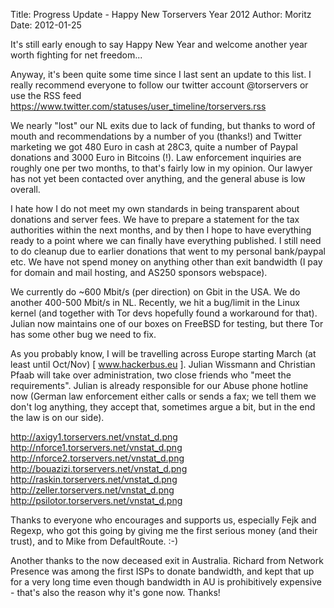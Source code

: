 Title:  Progress Update - Happy New Torservers Year 2012
Author: Moritz 
Date: 2012-01-25


It's still early enough to say Happy New Year and welcome another year
worth fighting for net freedom...

Anyway, it's been quite some time since I last sent an update to this
list. I really recommend everyone to follow our twitter account
@torservers or use the RSS feed
<https://www.twitter.com/statuses/user_timeline/torservers.rss>

We nearly "lost" our NL exits due to lack of funding, but thanks to word
of mouth and recommendations by a number of you (thanks!) and Twitter
marketing we got 480 Euro in cash at 28C3, quite a number of Paypal
donations and 3000 Euro in Bitcoins (!). Law enforcement inquiries are
roughly one per two months, to that's fairly low in my opinion. Our
lawyer has not yet been contacted over anything, and the general abuse
is low overall.

I hate how I do not meet my own standards in being transparent about
donations and server fees. We have to prepare a statement for the tax
authorities within the next months, and by then I hope to have
everything ready to a point where we can finally have everything
published. I still need to do cleanup due to earlier donations that went
to my personal bank/paypal etc. We have not spend money on anything
other than exit bandwidth (I pay for domain and mail hosting, and AS250
sponsors webspace).

We currently do ~600 Mbit/s (per direction) on Gbit in the USA. We do
another 400-500 Mbit/s in NL. Recently, we hit a bug/limit in the Linux
kernel (and together with Tor devs hopefully found a workaround for
that). Julian now maintains one of our boxes on FreeBSD for testing, but
there Tor has some other bug we need to fix.

As you probably know, I will be travelling across Europe starting March
(at least until Oct/Nov) [ www.hackerbus.eu ]. Julian Wissmann and
Christian Pfaab will take over administration, two close friends who
"meet the requirements". Julian is already responsible for our Abuse
phone hotline now (German law enforcement either calls or sends a fax;
we tell them we don't log anything, they accept that, sometimes argue a
bit, but in the end the law is on our side).

<http://axigy1.torservers.net/vnstat_d.png>
<http://nforce1.torservers.net/vnstat_d.png>
<http://nforce2.torservers.net/vnstat_d.png>
<http://bouazizi.torservers.net/vnstat_d.png>
<http://raskin.torservers.net/vnstat_d.png>
<http://zeller.torservers.net/vnstat_d.png>
<http://psilotor.torservers.net/vnstat_d.png>

Thanks to everyone who encourages and supports us, especially Fejk and
Regexp, who got this going by giving me the first serious money (and
their trust), and to Mike from DefaultRoute. :-)

Another thanks to the now deceased exit in Australia. Richard from
Network Presence was among the first ISPs to donate bandwidth, and kept
that up for a very long time even though bandwidth in AU is
prohibitively expensive - that's also the reason why it's gone now. Thanks!
